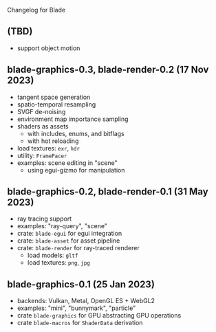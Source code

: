 Changelog for Blade

## (TBD)
- support object motion

## blade-graphics-0.3, blade-render-0.2 (17 Nov 2023)
- tangent space generation
- spatio-temporal resampling
- SVGF de-noising
- environment map importance sampling
- shaders as assets
  - with includes, enums, and bitflags
  - with hot reloading
- load textures: `exr`, `hdr`
- utility: `FramePacer`
- examples: scene editing in "scene"
  - using egui-gizmo for manipulation

## blade-graphics-0.2, blade-render-0.1 (31 May 2023)
- ray tracing support
- examples: "ray-query", "scene"
- crate: `blade-egui` for egui integration
- crate: `blade-asset` for asset pipeline
- crate: `blade-render` for ray-traced renderer
    - load models: `gltf`
	- load textures: `png`, `jpg`

## blade-graphics-0.1 (25 Jan 2023)
- backends: Vulkan, Metal, OpenGL ES + WebGL2
- examples: "mini", "bunnymark", "particle"
- crate `blade-graphics` for GPU abstracting GPU operations
- crate `blade-macros` for `ShaderData` derivation
